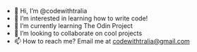 - 👋 Hi, I’m @codewithtralia
- 👀 I’m interested in learning how to write code!
- 🌱 I’m currently learning The Odin Project
- 💞️ I’m looking to collaborate on cool projects
- 📫 How to reach me? Email me at codewithtralia@gmail.com

<!---
codewithtralia/codewithtralia is a ✨ special ✨ repository because its `README.md` (this file) appears on your GitHub profile.
You can click the Preview link to take a look at your changes.
--->
